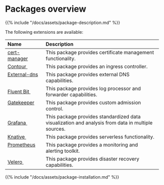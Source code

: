 # Packages overview

{{% include "/docs/assets/package-description.md" %}}

The following extensions are available: 

|Name|Description| 
|:------------------------ |:--- |
|[cert-manager](https://cert-manager.io/)&nbsp;&nbsp;&nbsp;&nbsp;&nbsp;&nbsp; |This package provides certificate management functionality.|
|[Contour ](https://projectcontour.io/)&nbsp;&nbsp;&nbsp;&nbsp;&nbsp;&nbsp;|This package provides an ingress controller. |
|[External-dns ](https://github.com/kubernetes-sigs/external-dns)&nbsp;&nbsp;&nbsp;&nbsp;&nbsp;&nbsp;|This package provides external DNS capabilities.|
|[Fluent Bit ](https://fluentbit.io/)&nbsp;&nbsp;&nbsp;&nbsp;&nbsp;&nbsp;|This package provides log processor and forwarder capabilities.|
|[Gatekeeper ](https://github.com/open-policy-agent/gatekeeper)&nbsp;&nbsp;&nbsp;&nbsp;&nbsp;&nbsp;|This package provides custom admission control.|
|[Grafana ](https://grafana.com/)&nbsp;&nbsp;&nbsp;&nbsp;&nbsp;&nbsp;|This package provides standardized data visualization and analysis from data in multiple sources.|
|[Knative ](https://knative.dev/)&nbsp;&nbsp;&nbsp;&nbsp;&nbsp;&nbsp;|This package provides serverless functionality.|
|[Prometheus ](https://prometheus.io/)&nbsp;&nbsp;&nbsp;&nbsp;&nbsp;&nbsp;|This package provides a monitoring and alerting toolkit.|
|[Velero ](https://velero.io/)&nbsp;&nbsp;&nbsp;&nbsp;&nbsp;&nbsp;|This package provides disaster recovery capabilities.|


{{% include "/docs/assets/package-installation.md" %}}
